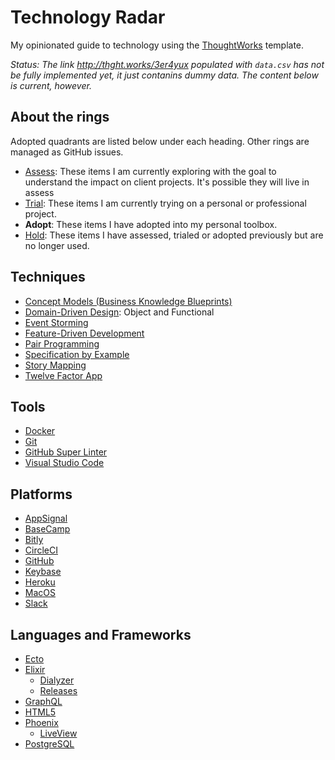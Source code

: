 # Technology Radar

My opinionated guide to technology using the [ThoughtWorks](https://www.thoughtworks.com/radar) template.

_Status: The link http://thght.works/3er4yux populated with `data.csv` has not be fully implemented yet,
it just contanins dummy data. The content below is current, however._

## About the rings

Adopted quadrants are listed below under each heading. Other rings are managed as GitHub issues.

- [Assess](https://github.com/nicholasjhenry/technology-radar/issues?q=label%3Aring%3Aassess): These items I am currently exploring with the goal to understand the impact on client projects.
  It's possible they will live in assess
- [Trial](https://github.com/nicholasjhenry/technology-radar/issues?q=label%3Aring%3Atrial): These items I am currently trying on a personal or professional project.
- __Adopt__: These items I have adopted into my personal toolbox.
- [Hold](https://github.com/nicholasjhenry/technology-radar/issues?q=label%3Aring%3Ahold): These items I have assessed, trialed or adopted previously but are no longer used.

## Techniques

- [Concept Models (Business Knowledge Blueprints)](https://www.brsolutions.com/publications/business-knowledge-blueprints/)
- [Domain-Driven Design](https://github.com/civilcode/playbook/blob/master/education/trails/domain-driven-design.md): Object and Functional
- [Event Storming](https://www.eventstorming.com)
- [Feature-Driven Development](https://books.google.ca/books?id=NhlFAAAAYAAJ)
- [Pair Programming](https://martinfowler.com/articles/on-pair-programming.html)
- [Specification by Example](https://github.com/civilcode/playbook/blob/master/education/trails/specification-by-example.md)
- [Story Mapping](https://www.jpattonassociates.com/user-story-mapping/)
- [Twelve Factor App](https://12factor.net)

## Tools

- [Docker](https://www.docker.com)
- [Git](https://git-scm.com)
- [GitHub Super Linter](https://github.com/github/super-linter)
- [Visual Studio Code](https://code.visualstudio.com)

## Platforms

- [AppSignal](https://appsignal.com)
- [BaseCamp](https://basecamp.com)
- [Bitly](https://bitly.com)
- [CircleCI](https://circleci.com)
- [GitHub](https://github.com)
- [Keybase](https://keybase.io/)
- [Heroku](https://www.heroku.com)
- [MacOS](https://www.apple.com/macos/)
- [Slack](https://slack.com)

## Languages and Frameworks

- [Ecto](https://hexdocs.pm/ecto/Ecto.html)
- [Elixir](https://elixir-lang.org)
  - [Dialyzer](https://hexdocs.pm/dialyzex/readme.html)
  - [Releases](https://hexdocs.pm/mix/Mix.Tasks.Release.html)
- [GraphQL](https://graphql.org)
- [HTML5](https://developer.mozilla.org/en-US/docs/Web/Guide/HTML/HTML5)
- [Phoenix](https://www.phoenixframework.org)
  - [LiveView](https://hexdocs.pm/phoenix_live_view/Phoenix.LiveView.html)
- [PostgreSQL](https://www.postgresql.org)
